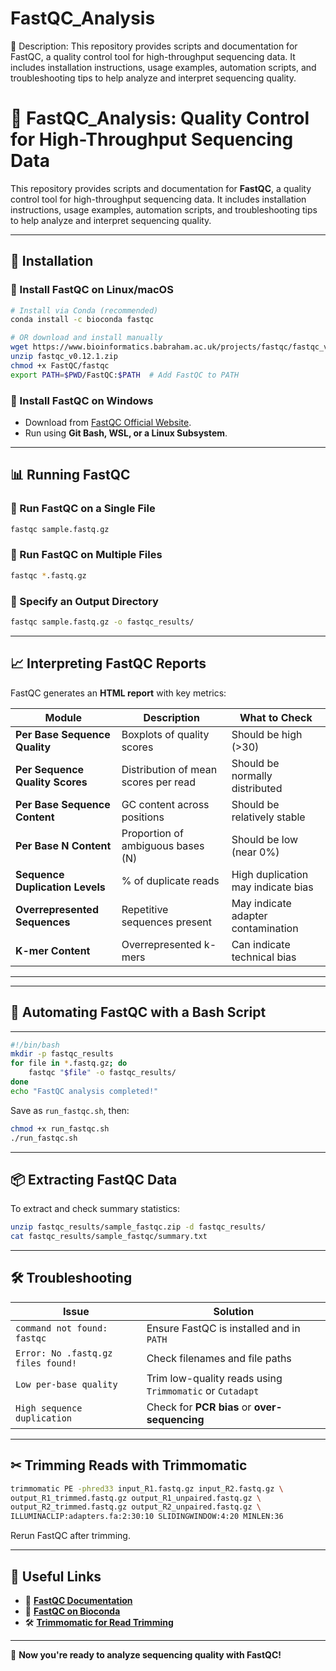 # FastQC_Analysis
📝 Description: This repository provides scripts and documentation for FastQC, a quality control tool for high-throughput sequencing data. It includes installation instructions, usage examples, automation scripts, and troubleshooting tips to help analyze and interpret sequencing quality.


# 🧬 FastQC_Analysis: Quality Control for High-Throughput Sequencing Data  

This repository provides scripts and documentation for **FastQC**, a quality control tool for high-throughput sequencing data. It includes installation instructions, usage examples, automation scripts, and troubleshooting tips to help analyze and interpret sequencing quality.  

---

## 🚀 Installation  

### 🔹 Install FastQC on Linux/macOS  
```bash
# Install via Conda (recommended)
conda install -c bioconda fastqc

# OR download and install manually
wget https://www.bioinformatics.babraham.ac.uk/projects/fastqc/fastqc_v0.12.1.zip
unzip fastqc_v0.12.1.zip
chmod +x FastQC/fastqc
export PATH=$PWD/FastQC:$PATH  # Add FastQC to PATH
```

### 🔹 Install FastQC on Windows  
- Download from [FastQC Official Website](https://www.bioinformatics.babraham.ac.uk/projects/fastqc/).  
- Run using **Git Bash, WSL, or a Linux Subsystem**.  

---

## 📊 Running FastQC  

### 🔹 Run FastQC on a Single File  
```bash
fastqc sample.fastq.gz
```

### 🔹 Run FastQC on Multiple Files  
```bash
fastqc *.fastq.gz
```

### 🔹 Specify an Output Directory  
```bash
fastqc sample.fastq.gz -o fastqc_results/
```

---

## 📈 Interpreting FastQC Reports  

FastQC generates an **HTML report** with key metrics:  

| **Module** | **Description** | **What to Check** |
|------------|---------------|------------------|
| **Per Base Sequence Quality** | Boxplots of quality scores | Should be high (>30) |
| **Per Sequence Quality Scores** | Distribution of mean scores per read | Should be normally distributed |
| **Per Base Sequence Content** | GC content across positions | Should be relatively stable |
| **Per Base N Content** | Proportion of ambiguous bases (N) | Should be low (near 0%) |
| **Sequence Duplication Levels** | % of duplicate reads | High duplication may indicate bias |
| **Overrepresented Sequences** | Repetitive sequences present | May indicate adapter contamination |
| **K-mer Content** | Overrepresented k-mers | Can indicate technical bias |

---

---


## 🔄 Automating FastQC with a Bash Script  
--- 


```bash
#!/bin/bash
mkdir -p fastqc_results
for file in *.fastq.gz; do
    fastqc "$file" -o fastqc_results/
done
echo "FastQC analysis completed!"
```

Save as `run_fastqc.sh`, then:  
```bash
chmod +x run_fastqc.sh
./run_fastqc.sh
```

---

## 📦 Extracting FastQC Data  

To extract and check summary statistics:  
```bash
unzip fastqc_results/sample_fastqc.zip -d fastqc_results/
cat fastqc_results/sample_fastqc/summary.txt
```

---

## 🛠 Troubleshooting  

| **Issue** | **Solution** |
|-----------|-------------|
| `command not found: fastqc` | Ensure FastQC is installed and in `PATH` |
| `Error: No .fastq.gz files found!` | Check filenames and file paths |
| `Low per-base quality` | Trim low-quality reads using `Trimmomatic` or `Cutadapt` |
| `High sequence duplication` | Check for **PCR bias** or **over-sequencing** |

---

## ✂ Trimming Reads with Trimmomatic  

```bash
trimmomatic PE -phred33 input_R1.fastq.gz input_R2.fastq.gz \
output_R1_trimmed.fastq.gz output_R1_unpaired.fastq.gz \
output_R2_trimmed.fastq.gz output_R2_unpaired.fastq.gz \
ILLUMINACLIP:adapters.fa:2:30:10 SLIDINGWINDOW:4:20 MINLEN:36
```

Rerun FastQC after trimming.

---

## 🔗 Useful Links  
- 📜 **[FastQC Documentation](https://www.bioinformatics.babraham.ac.uk/projects/fastqc/)**  
- 📘 **[FastQC on Bioconda](https://anaconda.org/bioconda/fastqc)**  
- 🛠 **[Trimmomatic for Read Trimming](http://www.usadellab.org/cms/?page=trimmomatic)**  

---

🚀 **Now you're ready to analyze sequencing quality with FastQC!**  
